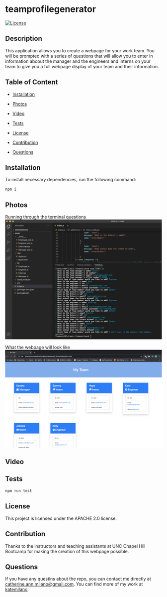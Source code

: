 # teamprofilegenerator

[![License](https://img.shields.io/badge/License-Apache%202.0-blue.svg)](https://opensource.org/licenses/Apache-2.0)

## Description

This application allows you to create a webpage for your work team.  You will be prompted with a series of questions that will allow you to enter in information aboout the manager and the engineers and interns on your team to give you a full webpage display of your team and their information.

## Table of Content

* [Installation](#installation)

* [Photos](#photos)

* [Video](#video)

* [Tests](#tests)

* [License](#license)

* [Contribution](#contribution)

* [Questions](#questions)

## Installation
To install necessary dependencies, run the following command:

```bash
npm i
```

## Photos
Running through the terminal questions
<img src="images/app.png">

What the webpage will look like
<img src="images/webpage.png">

## Video

## Tests

```bash
npm run test
```

## License

This project is licensed under the APACHE 2.0 license.

## Contribution

Thanks to the instructors and teaching assistants at UNC Chapel Hill Bootcamp for making the creation of this webpage possible.

## Questions

If you have any questins about the repo, you can contact me directly at catherine.ann.milano@gmail.com. You can find more of my work at [katemilano](http://github.com/katemilano/).
    

